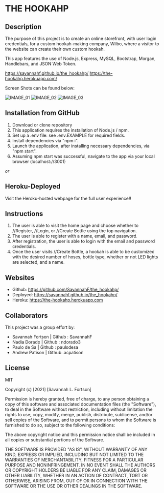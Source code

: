 # THE HOOKAHP
## Description

The purpose of this project is to create an online storefront, with user login credentials, for a custom hookah-making company, Wilbo, where a visitor to the website can create their own custom hookah. 

This app features the use of Node.js, Express, MySQL, Bootstrap, Morgan, Handlebars, and JSON Web Token. 

<!-- Published URL -->

https://savannahf.github.io/the_hookahp/
https://the-hookahp.herokuapp.com/

Screen Shots can be found below:

<!-- SCREENSHOTS NEED TO BE ADDED BELOW -->
![IMAGE_01](./public/IMAGE_01.png)
![IMAGE_02](./public/IMAGE_02.png)
![IMAGE_03](./public/IMAGE_03.png)

## Installation from GitHub

1. Download or clone repository
2. This application requires the installation of Node.js / npm. 
3. Set up a .env file: see .env.EXAMPLE for required fields. 
4. Install dependencies via "npm i". 
5. Launch the application, after installing necessary dependencies, via "npm start". 
6. Assuming npm start was successful, navigate to the app via your local browser (localhost://3001)

_or_

## Heroku-Deployed
Visit the Heroku-hosted webpage for the full user experience!!

## Instructions

1. The user is able to visit the home page and choose whether to //Register, //Login, or //Create Bottle using the top navigation. 
2. The user is able to register with a name, email, and password.
3. After registration, the user is able to login with the email and password credentials. 
4. Once the user visits //Create Bottle, a hookah is able to be customized with the desired number of hoses, bottle type, whether or not LED lights are selected, and a name.

## Websites

- Github: https://github.com/SavannahF/the_hookahp/
- Deployed: https://savannahf.github.io/the_hookahp/
- Heroku: https://the-hookahp.herokuapp.com

## Collaborators

This project was a group effort by:

- Savannah Fortson | Github : SavannahF
- Nadia Dorado | Github : ndorado3
- Paulo de Sa | Github : paulodesa
- Andrew Patison | Github: acpatison

## License

MIT

Copyright (c) [2021] [Savannah L. Fortson]

Permission is hereby granted, free of charge, to any person obtaining a copy
of this software and associated documentation files (the "Software"), to deal
in the Software without restriction, including without limitation the rights
to use, copy, modify, merge, publish, distribute, sublicense, and/or sell
copies of the Software, and to permit persons to whom the Software is
furnished to do so, subject to the following conditions:

The above copyright notice and this permission notice shall be included in all
copies or substantial portions of the Software.

THE SOFTWARE IS PROVIDED "AS IS", WITHOUT WARRANTY OF ANY KIND, EXPRESS OR
IMPLIED, INCLUDING BUT NOT LIMITED TO THE WARRANTIES OF MERCHANTABILITY,
FITNESS FOR A PARTICULAR PURPOSE AND NONINFRINGEMENT. IN NO EVENT SHALL THE
AUTHORS OR COPYRIGHT HOLDERS BE LIABLE FOR ANY CLAIM, DAMAGES OR OTHER
LIABILITY, WHETHER IN AN ACTION OF CONTRACT, TORT OR OTHERWISE, ARISING FROM,
OUT OF OR IN CONNECTION WITH THE SOFTWARE OR THE USE OR OTHER DEALINGS IN THE
SOFTWARE.
